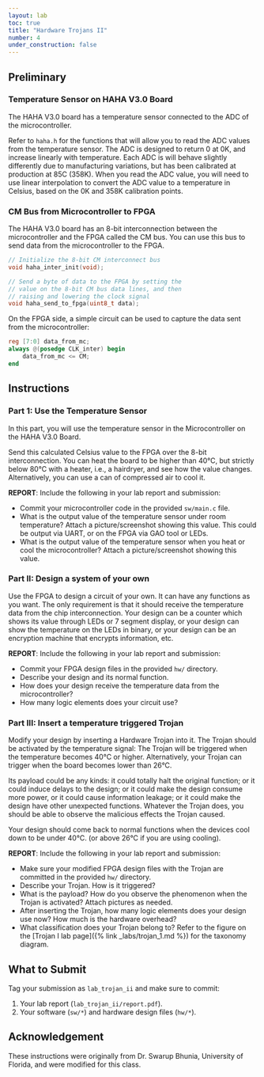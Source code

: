 ```yaml
---
layout: lab
toc: true
title: "Hardware Trojans II"
number: 4
under_construction: false
---
```


## Preliminary

### Temperature Sensor on HAHA V3.0 Board
The HAHA V3.0 board has a temperature sensor connected to the ADC of the microcontroller. 

Refer to `haha.h` for the functions that will allow you to read the ADC values from the temperature sensor.
The ADC is designed to return 0 at 0K, and increase linearly with temperature.
Each ADC is will behave slightly differently due to manufacturing variations, but has been calibrated at production at 85C (358K).  When you read the ADC value, you will need to use linear interpolation to convert the ADC value to a temperature in Celsius, based on the 0K and 358K calibration points.

### CM Bus from Microcontroller to FPGA
The HAHA V3.0 board has an 8-bit interconnection between the microcontroller and the FPGA called the CM bus.  You can use this bus to send data from the microcontroller to the FPGA.  

```c
// Initialize the 8-bit CM interconnect bus
void haha_inter_init(void);

// Send a byte of data to the FPGA by setting the 
// value on the 8-bit CM bus data lines, and then
// raising and lowering the clock signal
void haha_send_to_fpga(uint8_t data);
```

On the FPGA side, a simple circuit can be used to capture the data sent from the microcontroller:

```verilog
reg [7:0] data_from_mc;
always @(posedge CLK_inter) begin
    data_from_mc <= CM;
end
```

## Instructions

### Part 1: Use the Temperature Sensor
In this part, you will use the temperature sensor in the Microcontroller on the HAHA V3.0 Board. 

Send this calculated Celsius value to the FPGA over the 8-bit interconnection. You can heat the board to be higher than 40°C, but strictly below 80°C with a heater, i.e., a hairdryer, and see how the value changes. Alternatively, you can use a can of compressed air to cool it.

**REPORT**: Include the following in your lab report and submission:
* Commit your microcontroller code in the provided `sw/main.c` file.
* What is the output value of the temperature sensor under room temperature? Attach a picture/screenshot showing this value.  This could be output via UART, or on the FPGA via GAO tool or LEDs.
* What is the output value of the temperature sensor when you heat or cool the microcontroller? Attach a picture/screenshot showing this value.


### Part II: Design a system of your own 
Use the FPGA to design a circuit of your own. It can have any functions as you want. The only requirement is that it should receive the temperature data from the chip interconnection. Your design can be a counter which shows its value through LEDs or 7 segment display, or your design can show the temperature on the LEDs in binary, or your design can be an encryption machine that encrypts information, etc.

**REPORT**: Include the following in your lab report and submission:
* Commit your FPGA design files in the provided `hw/` directory.
* Describe your design and its normal function.
* How does your design receive the temperature data from the microcontroller?
* How many logic elements does your circuit use? 

### Part III: Insert a temperature triggered Trojan 
Modify your design by inserting a Hardware Trojan into it. The Trojan should be activated by the temperature signal: The Trojan will be triggered when the temperature becomes 40°C or higher. Alternatively, your Trojan can trigger when the board becomes lower than 26°C. 

Its payload could be any kinds: it could totally halt the original function; or it could induce delays to the design; or it could make the design consume more power, or it could cause information leakage; or it could make the design have other unexpected functions. Whatever the Trojan does, you should be able to observe the malicious effects the Trojan caused. 

Your design should come back to normal functions when the devices cool down to be under 40°C. (or above 26°C if you are using cooling).

**REPORT**: Include the following in your lab report and submission:
* Make sure your modified FPGA design files with the Trojan are committed in the provided `hw/` directory.
* Describe your Trojan. How is it triggered?
* What is the payload? How do you observe the phenomenon when the Trojan is activated? Attach pictures as needed.
* After inserting the Trojan, how many logic elements does your design use now? How much is the hardware overhead?
* What classification does your Trojan belong to? Refer to the figure on the [Trojan I lab page]({% link _labs/trojan_1.md %}) for the taxonomy diagram.

## What to Submit

Tag your submission as `lab_trojan_ii` and make sure to commit:
1. Your lab report (`lab_trojan_ii/report.pdf`).
1. Your software (`sw/*`) and hardware design files (`hw/*`).

## Acknowledgement

These instructions were originally from Dr. Swarup Bhunia, University of Florida, and were modified for this class.

